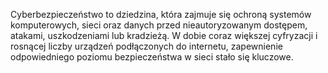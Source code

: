 

Cyberbezpieczeństwo to dziedzina, która zajmuje się ochroną systemów komputerowych, sieci oraz danych przed nieautoryzowanym dostępem, atakami, uszkodzeniami lub kradzieżą. W dobie coraz większej cyfryzacji i rosnącej liczby urządzeń podłączonych do internetu, zapewnienie odpowiedniego poziomu bezpieczeństwa w sieci stało się kluczowe.
